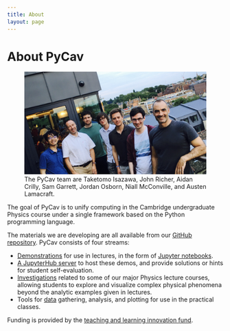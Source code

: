 ```yaml
---
title: About
layout: page
---
```


<h1>About PyCav </h1>
<figure>
  <img src="/assets/images/TeamPyCav.jpg" alt="Team PyCav">
  <figcaption>The PyCav team are Taketomo Isazawa, John Richer, Aidan Crilly, Sam Garrett, Jordan Osborn, Niall McConville, and Austen Lamacraft.</figcaption>
</figure>



<p>The goal of PyCav is to unify computing in the Cambridge undergraduate Physics course under a single framework based on the Python programming language.</p>

The materials we are developing are all available from our [GitHub repository](https://github.com/PyCav). PyCav consists of four streams:

<ul>

<li><a href="https://github.com/PyCav/Demos">Demonstrations</a> for use in lectures, in the form of <a href="https://github.com/PyCav/Demos">Jupyter notebooks</a>.
</li>

<li><a href="https://nile.pycav.org">A JupyterHub server</a> to host these demos, and provide solutions or hints for student self-evaluation.
</li>

 <li><a href="https://github.com/PyCav/Investigations">Investigations</a>  related to some of our major Physics lecture courses, allowing students to explore and visualize complex physical phenomena beyond the analytic examples given in lectures.
</li>

<li> Tools for <a href="https://github.com/PyCav/Data">data</a> gathering, analysis, and plotting for use in the practical classes.
</li>
</ul>

Funding is provided by the [teaching and learning innovation fund](http://www.cctl.cam.ac.uk/support-and-training/funding/teaching-and-learning-innovation-fund).
